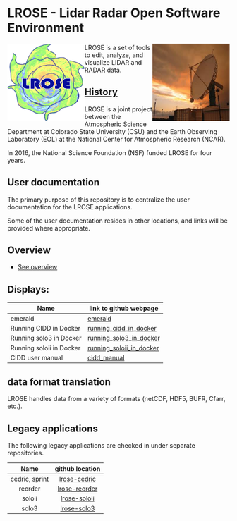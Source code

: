 # LROSE - Lidar Radar Open Software Environment

<img align="left" width="175" height="175" src="./images/LROSE_logo.small.png">
<img align="right" width="175" height="175" src="./images/spol_dynamo.jpg">

LROSE is a set of tools to edit, analyze, and visualize LIDAR and RADAR data.

## [History](https://www.eol.ucar.edu/content/lidar-radar-open-software-environment)

LROSE is a joint project between the Atmospheric Science Department at Colorado State University (CSU) and the Earth Observing Laboratory (EOL) at the National Center for Atmospheric Research (NCAR).

In 2016, the National Science Foundation (NSF) funded LROSE for four years.

## User documentation

The primary purpose of this repository is to centralize the user documentation for the LROSE applications. 

Some of the user documentation resides in other locations, and links will be provided where appropriate.
 
## Overview

* [See overview](./overview/lrose-overview.md)

## Displays:

| Name | link to github webpage |
|------|------------------------|
| emerald | [emerald](https://github.com/ncar/lrose-emerald) |
| Running CIDD in Docker | [running_cidd_in_docker](./cidd/running_cidd_in_docker.md) |
| Running solo3 in Docker | [running_solo3_in_docker](./solo3/running_solo3_in_docker.md) |
| Running soloii in Docker | [running_soloii_in_docker](./soloii/running_soloii_in_docker.md) |
| CIDD user manual | [cidd_manual](https://ncar.github.io/lrose-docs/cidd/user_manual/CIDD_manual.html) |

## data format translation

LROSE handles data from a variety of formats (netCDF, HDF5, BUFR, Cfarr, etc.).  

## Legacy applications

The following legacy applications are checked in under separate repositories.

| Name | github location |
|:-----:|:-------------------------:|
| cedric, sprint | [lrose-cedric](https://github.com/ncar/lrose-cedric) |
| reorder        | [lrose-reorder](https://github.com/ncar/lrose-reorder) |
| soloii         | [lrose-soloii](https://github.com/ncar/lrose-soloii) |
| solo3          | [lrose-solo3](https://github.com/ncar/lrose-solo3) |

